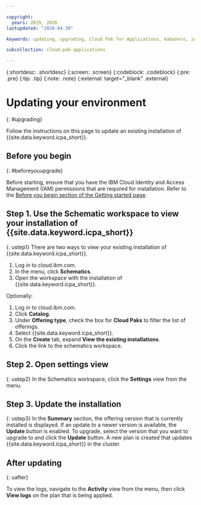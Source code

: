 ```yaml
---

copyright:
  years: 2019, 2020
lastupdated: "2020-04-30"

keywords: updating, upgrading, Cloud Pak for Applications, Kabanero, icp, icpa, icp4a, ocp, openshift, was, mobile, runtime, container

subcollection: cloud-pak-applications

---
```


{:shortdesc: .shortdesc}
{:screen: .screen}
{:codeblock: .codeblock}
{:pre: .pre}
{:tip: .tip}
{:note: .note}
{:external: target="_blank" .external}


# Updating your environment
{: #upgrading}

Follow the instructions on this page to update an existing installation of {{site.data.keyword.icpa_short}}.

## Before you begin
{: #beforeyouupgrade}

Before starting, ensure that you have the IBM Cloud Identity and Access Management (IAM) permissions that are required for installation.  Refer to the [Before you begin section of the Getting started page](/docs/cloud-pak-applications?topic=cloud-pak-applications-prereqs).

## Step 1. Use the Schematic workspace to view your installation of {{site.data.keyword.icpa_short}}
{: ustep1}
There are two ways to view your existing installation of {{site.data.keyword.icpa_short}}.

1. Log in to cloud.ibm.com.
2. In the menu, click **Schematics**.
3. Open the workspace with the installation of {{site.data.keyword.icpa_short}}.

Optionally:

1. Log in to cloud.ibm.com.
2. Click **Catalog**.
3. Under **Offering type**, check the box for **Cloud Paks** to filter the list of offerings.
4. Select {{site.data.keyword.icpa_short}}.
5. On the **Create** tab, expand **View the existing installations**.
6. Click the link to the schematics workspace.

## Step 2. Open settings view
{: ustep2}
In the Schematics workspace, click the **Settings** view from the menu.

## Step 3. Update the installation
{: ustep3}
In the **Summary** section, the offering version that is currently installed is displayed. If an update to a newer version is available, the **Update** button is enabled.  To upgrade, select the version that you want to upgrade to and click the **Update** button.  A new plan is created that updates {{site.data.keyword.icpa_short}} in the cluster.

## After updating
{: uafter}

To view the logs, navigate to the **Activity** view from the menu, then click **View logs** on the plan that is being applied.
